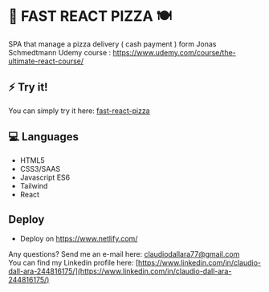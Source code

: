 # 🌿 FAST REACT PIZZA 🍽

SPA that manage a pizza delivery ( cash payment ) form Jonas Schmedtmann Udemy course : https://www.udemy.com/course/the-ultimate-react-course/

## :zap: Try it!

You can simply try it here:
[fast-react-pizza](https://64e65c2645af4c00724e4504--gleaming-cascaron-9ee270.netlify.app/)

## :computer: Languages

- HTML5
- CSS3/SAAS
- Javascript ES6
- Tailwind
- React

## Deploy

- Deploy on https://www.netlify.com/

Any questions? Send me an e-mail here: [claudiodallara77@gmail.com](mailto:claudiodallara77@gmail.com)  
You can find my Linkedin profile here: [https://www.linkedin.com/in/claudio-dall-ara-244816175/](https://www.linkedin.com/in/claudio-dall-ara-244816175/)
